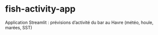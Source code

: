 # fish-activity-app
Application Streamlit : prévisions d’activité du bar au Havre (météo, houle, marées, SST)
